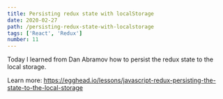 ```yaml
---
title: Persisting redux state with localStorage
date: 2020-02-27
path: /persisting-redux-state-with-localstorage
tags: ['React', 'Redux']
number: 11
---
```


Today I learned from Dan Abramov how to persist the redux state to the local
storage.

Learn more:
https://egghead.io/lessons/javascript-redux-persisting-the-state-to-the-local-storage
